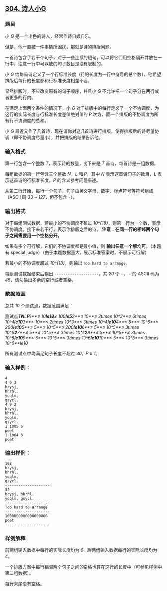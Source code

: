 ## [304. 诗人小G](https://www.acwing.com/problem/content/306/)

### 题目

小 *G* 是一个出色的诗人，经常作诗自娱自乐。

但是，他一直被一件事情所困扰，那就是诗的排版问题。

一首诗包含了若干个句子，对于一些连续的短句，可以将它们用空格隔开并放在一行中，注意一行中可以放的句子数目是没有限制的。

小 *G* 给每首诗定义了一个行标准长度（行的长度为一行中符号的总个数），他希望排版后每行的长度都和行标准长度相差不远。

显然排版时，不应改变原有的句子顺序，并且小 *G* 不允许把一个句子分在两行或者更多的行内。

在满足上面两个条件的情况下，小 *G* 对于排版中的每行定义了一个不协调度，为这行的实际长度与行标准长度差值绝对值的 *P* 次方，而一个排版的不协调度为所有行不协调度的总和。

小 *G* 最近又作了几首诗，现在请你对这几首诗进行排版，使得排版后的诗尽量协调（即不协调度尽量小），并把排版的结果告诉他。

### 输入格式

第一行包含一个整数 *T*，表示诗的数量，接下来是 *T* 首诗，每首诗是一组数据。

每组数据的第一行包含三个整数 *N，L* 和 *P*，其中 *N* 表示这首诗句子的数目，*L* 表示这首诗的行标准长度，*P* 的含义参考问题描述。

从第二行开始，每行一个句子，句子由英文字母、数字、标点符号等符号组成（ASCII 码 *33 ~ 127*，但不包含 `-`）。

### 输出格式

对于每组测试数据，若最小的不协调度不超过 *10^{18}*，则第一行为一个数，表示不协调度。接下来若干行，表示你排版之后的诗。 **注意：在同一行的相邻两个句子之间需要用一个空格分开。**

如果有多个可行解，它们的不协调度都是最小值，则 **输出任意一个解均可**。（本题有 special judge）（由于本题数据量大，展示标准答案时，不展示可行解）

若最小的不协调度超过 *10^{18}*，则输出 `Too hard to arrange`。

每组测试数据结束后输出 `--------------------`，共 *20* 个 `-`， `-` 的 ASCII 码为 *45*，请勿输出多余的空行或者空格。

### 数据范围

总共 *10* 个测试点，数据范围满足：

测试点*T**N**L**P**1**≤ 10**le18**≤ 100**le5**2**≤ 10**≤ 2times 10^3**≤ 6times 10^4**le10**3**≤ 10**≤ 2times 10^3**≤ 6times 10^4**le10**4**≤ 5**≤ 10^5**≤ 200**le10**5**≤ 5**≤ 10^5**≤ 200**le10**6**≤ 5**≤ 10^5**≤ 3times 10^6**2**7**≤ 5**≤ 10^5**≤ 3times 10^6**2**8**≤ 5**≤ 10^5**≤ 3times 10^6**le10**9**≤ 5**≤ 10^5**≤ 3times 10^6**le10**10**≤ 5**≤ 10^5**≤ 3times 10^6**le10*

所有测试点中均满足句子长度不超过 *30*，*P ≥ 1*。

### 输入样例：

```
4
4 9 3
brysj,
hhrhl.
yqqlm,
gsycl.
4 9 2
brysj,
hhrhl.
yqqlm,
gsycl.
1 1005 6
poet
1 1004 6
poet
```

### 输出样例：

```
108
brysj,
hhrhl.
yqqlm,
gsycl.
--------------------
32
brysj, hhrhl.
yqqlm, gsycl.
--------------------
Too hard to arrange
--------------------
1000000000000000000
poet
--------------------
```

### 样例解释

前两组输入数据中每行的实际长度均为 *6*，后两组输入数据每行的实际长度均为 *4*。

一个排版方案中每行相邻两个句子之间的空格也算在这行的长度中（可参见样例中第二组数据）。

每行末尾没有空格。
